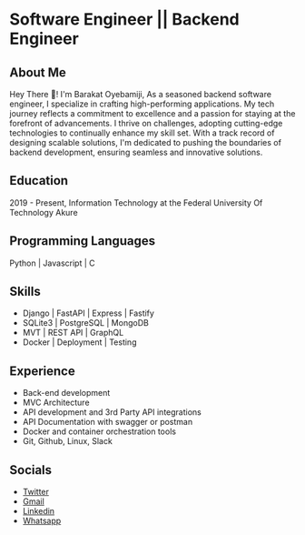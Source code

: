 # Software Engineer || Backend Engineer
## About Me
Hey There 👋! I'm Barakat Oyebamiji, As a seasoned backend software engineer, I specialize in crafting high-performing applications. My tech journey reflects a commitment to excellence and a passion for staying at the forefront of advancements. I thrive on challenges, adopting cutting-edge technologies to continually enhance my skill set. With a track record of designing scalable solutions, I'm dedicated to pushing the boundaries of backend development, ensuring seamless and innovative solutions.

## Education
2019 - Present, Information Technology at the Federal University Of Technology Akure

## Programming Languages
Python | Javascript | C 

## Skills
* Django | FastAPI | Express | Fastify  
* SQLite3 | PostgreSQL | MongoDB  
* MVT | REST API | GraphQL  
* Docker | Deployment | Testing  
## Experience
* Back-end development  
* MVC Architecture  
* API development and 3rd Party API integrations  
* API Documentation with swagger or postman  
* Docker and container orchestration tools  
* Git, Github, Linux, Slack
## Socials
* [Twitter](https://twitter.com/olamide1815)  
* [Gmail](oyebamijibarakat7@gmail.com)  
* [Linkedin](https://www.linkedin.com/in/barakat-oyebamiji-0973001b2)  
* [Whatsapp](+2348167216415)  
<!--
**gentlesoul18/gentlesoul18** is a ✨ _special_ ✨ repository because its `README.md` (this file) appears on your GitHub profile.

Here are some ideas to get you started:

- 🔭 I’m currently working on ...
- 🌱 I’m currently learning ...
- 👯 I’m looking to collaborate on ...
- 🤔 I’m looking for help with ...
- 💬 Ask me about ...
- 📫 How to reach me: ...
- 😄 Pronouns: ...
- ⚡ Fun fact: ...
-->
